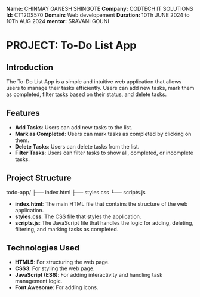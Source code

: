 **Name:** CHINMAY GANESH SHINGOTE
**Company:** CODTECH IT SOLUTIONS
**Id:** CT12DS570
**Domain:** Web developement
**Duration:** 10Th JUNE 2024 to 10Th AUG 2024
**mentor:** SRAVANI GOUNI

# PROJECT: To-Do List App

## Introduction
The To-Do List App is a simple and intuitive web application that allows users to manage their tasks efficiently. Users can add new tasks, mark them as completed, filter tasks based on their status, and delete tasks.

## Features
- **Add Tasks**: Users can add new tasks to the list.
- **Mark as Completed**: Users can mark tasks as completed by clicking on them.
- **Delete Tasks**: Users can delete tasks from the list.
- **Filter Tasks**: Users can filter tasks to show all, completed, or incomplete tasks.

## Project Structure
todo-app/
├── index.html
├── styles.css
└── scripts.js
- **index.html**: The main HTML file that contains the structure of the web application.
- **styles.css**: The CSS file that styles the application.
- **scripts.js**: The JavaScript file that handles the logic for adding, deleting, filtering, and marking tasks as completed.

## Technologies Used
- **HTML5**: For structuring the web page.
- **CSS3**: For styling the web page.
- **JavaScript (ES6)**: For adding interactivity and handling task management logic.
- **Font Awesome**: For adding icons.

